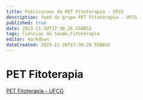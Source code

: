 ```yaml
---
title: Publicacoes de PET Fitoterapia - UFCG
description: feed do grupo PET Fitoterapia - UFCG
published: true
date: 2023-11-30T17:36:26.558852
tags: Ciencias da Saude,Fitoterapia
editor: markdown
dateCreated: 2023-11-30T17:36:26.558852
---
```


# PET Fitoterapia
[PET Fitoterapia - UFCG](/grupo/291PETFitoterapiaUFCG.md)